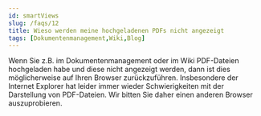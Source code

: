 ```yaml
---
id: smartViews
slug: /faqs/12
title: Wieso werden meine hochgeladenen PDFs nicht angezeigt
tags: [Dokumentenmanagement,Wiki,Blog]
---
```

Wenn Sie z.B. im Dokumentenmanagement oder im Wiki PDF-Dateien hochgeladen habe und diese nicht angezeigt werden, dann ist dies möglicherweise auf Ihren Browser zurückzuführen. Insbesondere der Internet Explorer hat leider immer wieder Schwierigkeiten mit der Darstellung von PDF-Dateien. Wir bitten Sie daher einen anderen Browser auszuprobieren. 